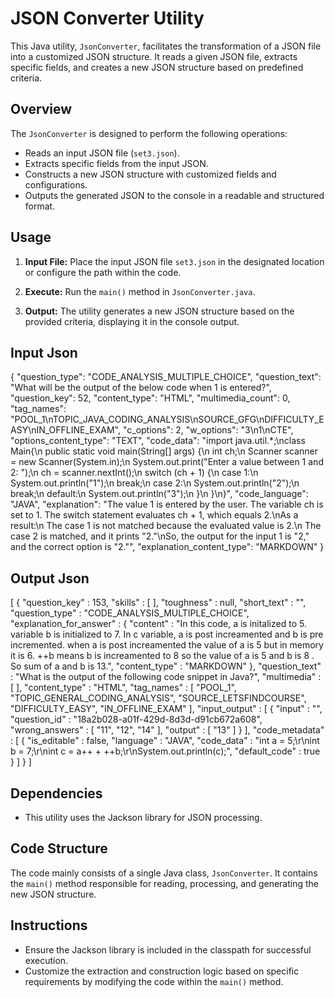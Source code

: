 # JSON Converter Utility

This Java utility, `JsonConverter`, facilitates the transformation of a JSON file into a customized JSON structure. It reads a given JSON file, extracts specific fields, and creates a new JSON structure based on predefined criteria.

## Overview

The `JsonConverter` is designed to perform the following operations:

- Reads an input JSON file (`set3.json`).
- Extracts specific fields from the input JSON.
- Constructs a new JSON structure with customized fields and configurations.
- Outputs the generated JSON to the console in a readable and structured format.

## Usage

1. **Input File:** Place the input JSON file `set3.json` in the designated location or configure the path within the code.

2. **Execute:** Run the `main()` method in `JsonConverter.java`.

3. **Output:** The utility generates a new JSON structure based on the provided criteria, displaying it in the console output.

## Input Json
{
		"question_type": "CODE_ANALYSIS_MULTIPLE_CHOICE",
		"question_text": "What will be the output of the below code when 1 is entered?",
		"question_key": 52,
		"content_type": "HTML",
		"multimedia_count": 0,
		"tag_names": "POOL_1\nTOPIC_JAVA_CODING_ANALYSIS\nSOURCE_GFG\nDIFFICULTY_EASY\nIN_OFFLINE_EXAM",
		"c_options": 2,
		"w_options": "3\n1\nCTE",
		"options_content_type": "TEXT",
		"code_data": "import java.util.*;\nclass Main{\n        public static void main(String[] args) {\n                int ch;\n                Scanner scanner = new Scanner(System.in);\n                System.out.print(\"Enter a value between 1 and 2: \");\n                ch = scanner.nextInt();\n                switch (ch + 1) {\n                case 1:\n                        System.out.println(\"1\");\n                        break;\n                case 2:\n                        System.out.println(\"2\");\n                        break;\n                default:\n                        System.out.println(\"3\");\n                }\n        }\n}",
		"code_language": "JAVA",
		"explanation": "The value 1 is entered by the user. The variable ch is set to 1. The switch statement evaluates ch + 1, which equals 2.\nAs a result:\n    The case 1 is not matched because the evaluated value is 2.\n    The case 2 is matched, and it prints \"2.\"\nSo, the output for the input 1 is \"2,\" and the correct option is \"2.\"",
		"explanation_content_type": "MARKDOWN"
	}

## Output Json
[
{
  "question_key" : 153,
  "skills" : [ ],
  "toughness" : null,
  "short_text" : "",
  "question_type" : "CODE_ANALYSIS_MULTIPLE_CHOICE",
  "explanation_for_answer" : {
    "content" : "In this code, a is initalized to 5. variable b is initialized to 7. In c variable, a is post increamented and b is pre incremented. when a is post increamented the value of a is 5 but in memory it is 6. ++b means b is increamented to 8 so the value of a is 5 and b is 8 . So sum of a and b is 13.",
    "content_type" : "MARKDOWN"
  },
  "question_text" : "What is the output of the following code snippet in Java?",
  "multimedia" : [ ],
  "content_type" : "HTML",
  "tag_names" : [ "POOL_1", "TOPIC_GENERAL_CODING_ANALYSIS", "SOURCE_LETSFINDCOURSE", "DIFFICULTY_EASY", "IN_OFFLINE_EXAM" ],
  "input_output" : [ {
    "input" : "",
    "question_id" : "18a2b028-a01f-429d-8d3d-d91cb672a608",
    "wrong_answers" : [ "11", "12", "14" ],
    "output" : [ "13" ]
  } ],
  "code_metadata" : [ {
    "is_editable" : false,
    "language" : "JAVA",
    "code_data" : "int a = 5;\r\nint b = 7;\r\nint c = a++ + ++b;\r\nSystem.out.println(c);",
    "default_code" : true
  } ]
}
]

## Dependencies

- This utility uses the Jackson library for JSON processing.

## Code Structure

The code mainly consists of a single Java class, `JsonConverter`. It contains the `main()` method responsible for reading, processing, and generating the new JSON structure.

## Instructions

- Ensure the Jackson library is included in the classpath for successful execution.
- Customize the extraction and construction logic based on specific requirements by modifying the code within the `main()` method.
